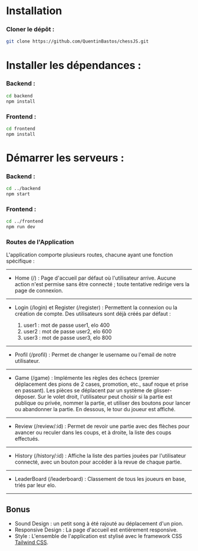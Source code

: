 # Installation

### Cloner le dépôt :

```sh
git clone https://github.com/QuentinBastos/chessJS.git
```

# Installer les dépendances :

### Backend :

```sh
cd backend
npm install
```

### Frontend :

```sh
cd frontend
npm install
```

# Démarrer les serveurs :

### Backend :

```sh
cd ../backend
npm start
```

### Frontend :

```sh
cd ../frontend
npm run dev
```


### Routes de l'Application

L'application comporte plusieurs routes, chacune ayant une fonction spécifique :

***
- Home (/) :
  Page d'accueil par défaut où l'utilisateur arrive. Aucune action n'est permise sans être connecté ; toute tentative redirige vers la page de connexion.
***
- Login (/login) et Register (/register) :
  Permettent la connexion ou la création de compte. Des utilisateurs sont déjà créés par défaut :

  1. user1 : mot de passe user1, elo 400
  2. user2 : mot de passe user2, elo 600
  3. user3 : mot de passe user3, elo 800
***
- Profil (/profil) :
  Permet de changer le username ou l'email de notre utilisateur.
***
- Game (/game) :
  Implémente les règles des échecs (premier déplacement des pions de 2 cases, promotion, etc., sauf roque et prise en passant). Les pièces se déplacent par un système de glisser-déposer. Sur le volet droit, l'utilisateur peut choisir si la partie est publique ou privée, nommer la partie, et utiliser des boutons pour lancer ou abandonner la partie. En dessous, le tour du joueur est affiché.
***
- Review (/review/:id) :
  Permet de revoir une partie avec des flèches pour avancer ou reculer dans les coups, et à droite, la liste des coups effectués.
***
- History (/history/:id) :
  Affiche la liste des parties jouées par l'utilisateur connecté, avec un bouton pour accéder à la revue de chaque partie.
***
- LeaderBoard (/leaderboard) :
  Classement de tous les joueurs en base, triés par leur elo.
***

## Bonus
  - Sound Design : un petit song à été rajouté au déplacement d'un pion.
  - Responsive Design : La page d'accueil est entièrement responsive.
  - Style : L'ensemble de l'application est stylisé avec le framework CSS [Tailwind CSS](https://tailwindcss.com).